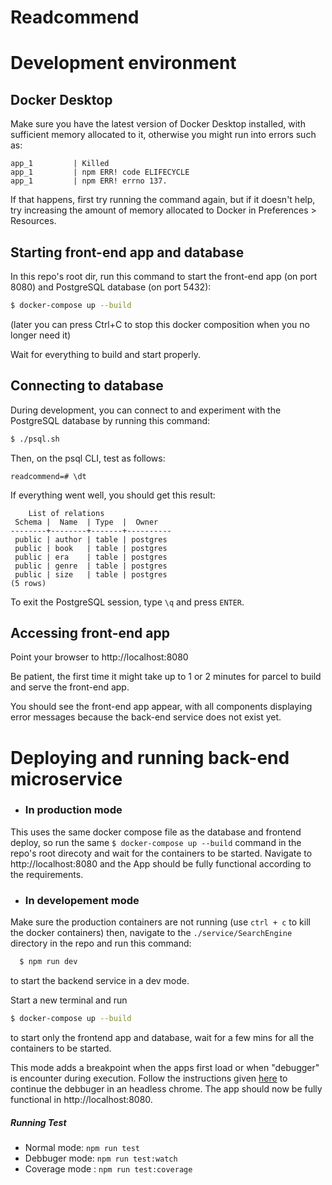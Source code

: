 # Readcommend
# Development environment

## Docker Desktop

Make sure you have the latest version of Docker Desktop installed, with sufficient memory allocated to it, otherwise you might run into errors such as:

```
app_1         | Killed
app_1         | npm ERR! code ELIFECYCLE
app_1         | npm ERR! errno 137.
```

If that happens, first try running the command again, but if it doesn't help, try increasing the amount of memory allocated to Docker in Preferences > Resources.

## Starting front-end app and database

In this repo's root dir, run this command to start the front-end app (on port 8080) and PostgreSQL database (on port 5432):

```bash
$ docker-compose up --build
```

(later you can press Ctrl+C to stop this docker composition when you no longer need it)

Wait for everything to build and start properly.

## Connecting to database

During development, you can connect to and experiment with the PostgreSQL database by running this command:

```bash
$ ./psql.sh
```

Then, on the psql CLI, test as follows:

```psql
readcommend=# \dt
```

If everything went well, you should get this result:

```psql
    List of relations
 Schema |  Name  | Type  |  Owner
--------+--------+-------+----------
 public | author | table | postgres
 public | book   | table | postgres
 public | era    | table | postgres
 public | genre  | table | postgres
 public | size   | table | postgres
(5 rows)
```

To exit the PostgreSQL session, type `\q` and press `ENTER`.

## Accessing front-end app

Point your browser to http://localhost:8080

Be patient, the first time it might take up to 1 or 2 minutes for parcel to build and serve the front-end app.

You should see the front-end app appear, with all components displaying error messages because the back-end service does not exist yet.

# Deploying and running back-end microservice


- ### In production mode
This uses the same docker compose file as the database and frontend deploy, so run the same  `$ docker-compose up --build` command  in the repo's root direcoty and wait for the containers to be started. Navigate to http://localhost:8080 and the App should be fully functional according to the requirements.
  
  
- ### In developement mode
Make sure the production containers are not running (use `ctrl + c` to kill the docker containers) then, navigate to the `./service/SearchEngine` directory in the repo and run this command:
  ```bash
    $ npm run dev 
  ```
   to start the backend service in a dev mode.

  Start a new terminal and run
  ```bash
  $ docker-compose up --build
  ```
  to start only the frontend app and database, wait for a few mins for all the containers to be started. 

  This mode adds a breakpoint when the apps first load or when "debugger" is encounter during execution. Follow the instructions given [here](https://nodejs.org/en/docs/guides/debugging-getting-started#inspector-clients) to continue the debbuger in an headless chrome. The app should now be fully functional in http://localhost:8080.
  ##### Running Test
  - Normal mode: `npm run test`
  - Debbuger mode: `npm run test:watch`
  - Coverage mode : `npm run test:coverage`
